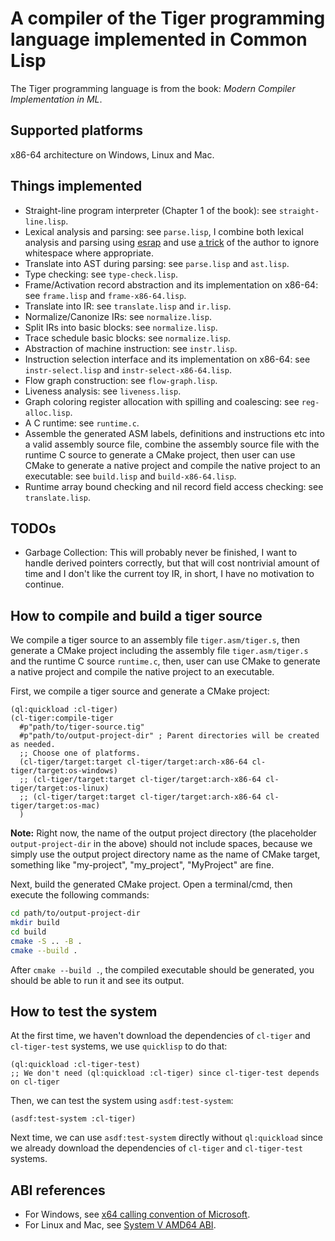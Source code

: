 # A compiler of the Tiger programming language implemented in Common Lisp

The Tiger programming language is from the book: *Modern Compiler Implementation in ML*.

## Supported platforms

x86-64 architecture on Windows, Linux and Mac.

## Things implemented

- Straight-line program interpreter (Chapter 1 of the book): see `straight-line.lisp`.
- Lexical analysis and parsing: see `parse.lisp`,
  I combine both lexical analysis and parsing using [esrap](https://github.com/scymtym/esrap)
  and use [a trick](https://github.com/scymtym/esrap/issues/10) of the author to ignore
  whitespace where appropriate.
- Translate into AST during parsing: see `parse.lisp` and `ast.lisp`.
- Type checking: see `type-check.lisp`.
- Frame/Activation record abstraction and its implementation on x86-64:
  see `frame.lisp` and `frame-x86-64.lisp`.
- Translate into IR: see `translate.lisp` and `ir.lisp`.
- Normalize/Canonize IRs: see `normalize.lisp`.
- Split IRs into basic blocks: see `normalize.lisp`.
- Trace schedule basic blocks: see `normalize.lisp`.
- Abstraction of machine instruction: see `instr.lisp`.
- Instruction selection interface and its implementation on x86-64:
  see `instr-select.lisp` and `instr-select-x86-64.lisp`.
- Flow graph construction: see `flow-graph.lisp`.
- Liveness analysis: see `liveness.lisp`.
- Graph coloring register allocation with spilling and coalescing: see `reg-alloc.lisp`.
- A C runtime: see `runtime.c`.
- Assemble the generated ASM labels, definitions and instructions etc into
  a valid assembly source file, combine the assembly source file with the runtime C source
  to generate a CMake project, then user can use CMake to generate a native
  project and compile the native project to an executable: see `build.lisp` and `build-x86-64.lisp`.
- Runtime array bound checking and nil record field access checking: see `translate.lisp`.

## TODOs

- Garbage Collection: This will probably never be finished, I want to handle derived pointers correctly,
  but that will cost nontrivial amount of time and I don't like the current toy IR,
  in short, I have no motivation to continue.

## How to compile and build a tiger source

We compile a tiger source to an assembly file `tiger.asm/tiger.s`,
then generate a CMake project including the assembly file `tiger.asm/tiger.s`
and the runtime C source `runtime.c`, then, user can use CMake to generate a native
project and compile the native project to an executable.

First, we compile a tiger source and generate a CMake project:

```common-lisp
(ql:quickload :cl-tiger)
(cl-tiger:compile-tiger
  #p"path/to/tiger-source.tig"
  #p"path/to/output-project-dir" ; Parent directories will be created as needed.
  ;; Choose one of platforms.
  (cl-tiger/target:target cl-tiger/target:arch-x86-64 cl-tiger/target:os-windows)
  ;; (cl-tiger/target:target cl-tiger/target:arch-x86-64 cl-tiger/target:os-linux)
  ;; (cl-tiger/target:target cl-tiger/target:arch-x86-64 cl-tiger/target:os-mac)
  )
```

**Note:** Right now, the name of the output project directory (the
placeholder `output-project-dir` in the above) should not include spaces,
because we simply use the output project directory name as the name of CMake target,
something like "my-project", "my_project", "MyProject" are fine.

Next, build the generated CMake project.
Open a terminal/cmd, then execute the following commands:

```sh
cd path/to/output-project-dir
mkdir build
cd build
cmake -S .. -B .
cmake --build .
```

After `cmake --build .`,
the compiled executable should be generated,
you should be able to run it and see its output.

## How to test the system

At the first time, we haven't download the dependencies of `cl-tiger`
and `cl-tiger-test` systems, we use `quicklisp` to do that:

```common-lisp
(ql:quickload :cl-tiger-test)
;; We don't need (ql:quickload :cl-tiger) since cl-tiger-test depends on cl-tiger
```

Then, we can test the system using `asdf:test-system`:

```common-lisp
(asdf:test-system :cl-tiger)
```

Next time, we can use `asdf:test-system` directly without
`ql:quickload` since we already download the dependencies of
`cl-tiger` and `cl-tiger-test` systems.

## ABI references

- For Windows, see [x64 calling convention of Microsoft](https://learn.microsoft.com/en-us/cpp/build/x64-calling-convention).
- For Linux and Mac, see [System V AMD64 ABI](https://en.wikipedia.org/wiki/X86_calling_conventions#System_V_AMD64_ABI).

